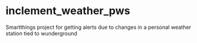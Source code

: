 inclement_weather_pws
=====================

Smartthings project for getting alerts due to changes in a personal weather station tied to wunderground
